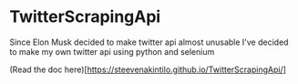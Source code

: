 # TwitterScrapingApi

Since Elon Musk decided to make twitter api almost unusable I've decided to make my own twitter api using python and selenium

(Read the doc here)[https://steevenakintilo.github.io/TwitterScrapingApi/]
